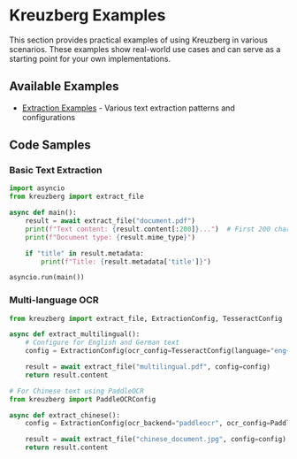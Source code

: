 # Kreuzberg Examples

This section provides practical examples of using Kreuzberg in various scenarios. These examples show real-world use cases and can serve as a starting point for your own implementations.

## Available Examples

- [Extraction Examples](extraction-examples.md) - Various text extraction patterns and configurations

## Code Samples

### Basic Text Extraction

```python
import asyncio
from kreuzberg import extract_file

async def main():
    result = await extract_file("document.pdf")
    print(f"Text content: {result.content[:200]}...")  # First 200 chars
    print(f"Document type: {result.mime_type}")

    if "title" in result.metadata:
        print(f"Title: {result.metadata['title']}")

asyncio.run(main())
```

### Multi-language OCR

```python
from kreuzberg import extract_file, ExtractionConfig, TesseractConfig

async def extract_multilingual():
    # Configure for English and German text
    config = ExtractionConfig(ocr_config=TesseractConfig(language="eng+deu"))

    result = await extract_file("multilingual.pdf", config=config)
    return result.content

# For Chinese text using PaddleOCR
from kreuzberg import PaddleOCRConfig

async def extract_chinese():
    config = ExtractionConfig(ocr_backend="paddleocr", ocr_config=PaddleOCRConfig(language="ch"))

    result = await extract_file("chinese_document.jpg", config=config)
    return result.content
```
